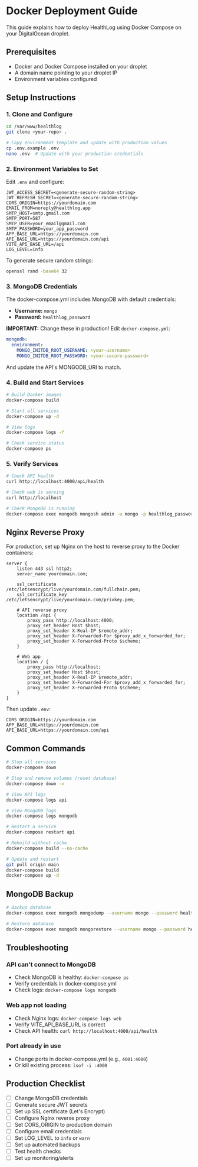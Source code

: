 # Docker Deployment Guide

This guide explains how to deploy HealthLog using Docker Compose on your DigitalOcean droplet.

## Prerequisites

- Docker and Docker Compose installed on your droplet
- A domain name pointing to your droplet IP
- Environment variables configured

## Setup Instructions

### 1. Clone and Configure

```bash
cd /var/www/healthlog
git clone <your-repo> .

# Copy environment template and update with production values
cp .env.example .env
nano .env  # Update with your production credentials
```

### 2. Environment Variables to Set

Edit `.env` and configure:

```
JWT_ACCESS_SECRET=<generate-secure-random-string>
JWT_REFRESH_SECRET=<generate-secure-random-string>
CORS_ORIGIN=https://yourdomain.com
EMAIL_FROM=noreply@healthlog.app
SMTP_HOST=smtp.gmail.com
SMTP_PORT=587
SMTP_USER=your_email@gmail.com
SMTP_PASSWORD=your_app_password
APP_BASE_URL=https://yourdomain.com
API_BASE_URL=https://yourdomain.com/api
VITE_API_BASE_URL=/api
LOG_LEVEL=info
```

To generate secure random strings:
```bash
openssl rand -base64 32
```

### 3. MongoDB Credentials

The docker-compose.yml includes MongoDB with default credentials:
- **Username:** `mongo`
- **Password:** `healthlog_password`

**IMPORTANT:** Change these in production! Edit `docker-compose.yml`:

```yaml
mongodb:
  environment:
    MONGO_INITDB_ROOT_USERNAME: <your-username>
    MONGO_INITDB_ROOT_PASSWORD: <your-secure-password>
```

And update the API's MONGODB_URI to match.

### 4. Build and Start Services

```bash
# Build Docker images
docker-compose build

# Start all services
docker-compose up -d

# View logs
docker-compose logs -f

# Check service status
docker-compose ps
```

### 5. Verify Services

```bash
# Check API health
curl http://localhost:4000/api/health

# Check web is serving
curl http://localhost

# Check MongoDB is running
docker-compose exec mongodb mongosh admin -u mongo -p healthlog_password --eval "db.runCommand('ping')"
```

## Nginx Reverse Proxy

For production, set up Nginx on the host to reverse proxy to the Docker containers:

```nginx
server {
    listen 443 ssl http2;
    server_name yourdomain.com;

    ssl_certificate /etc/letsencrypt/live/yourdomain.com/fullchain.pem;
    ssl_certificate_key /etc/letsencrypt/live/yourdomain.com/privkey.pem;

    # API reverse proxy
    location /api {
        proxy_pass http://localhost:4000;
        proxy_set_header Host $host;
        proxy_set_header X-Real-IP $remote_addr;
        proxy_set_header X-Forwarded-For $proxy_add_x_forwarded_for;
        proxy_set_header X-Forwarded-Proto $scheme;
    }

    # Web app
    location / {
        proxy_pass http://localhost;
        proxy_set_header Host $host;
        proxy_set_header X-Real-IP $remote_addr;
        proxy_set_header X-Forwarded-For $proxy_add_x_forwarded_for;
        proxy_set_header X-Forwarded-Proto $scheme;
    }
}
```

Then update `.env`:
```
CORS_ORIGIN=https://yourdomain.com
APP_BASE_URL=https://yourdomain.com
API_BASE_URL=https://yourdomain.com/api
```

## Common Commands

```bash
# Stop all services
docker-compose down

# Stop and remove volumes (reset database)
docker-compose down -v

# View API logs
docker-compose logs api

# View MongoDB logs
docker-compose logs mongodb

# Restart a service
docker-compose restart api

# Rebuild without cache
docker-compose build --no-cache

# Update and restart
git pull origin main
docker-compose build
docker-compose up -d
```

## MongoDB Backup

```bash
# Backup database
docker-compose exec mongodb mongodump --username mongo --password healthlog_password --out /data/backup

# Restore database
docker-compose exec mongodb mongorestore --username mongo --password healthlog_password /data/backup
```

## Troubleshooting

### API can't connect to MongoDB
- Check MongoDB is healthy: `docker-compose ps`
- Verify credentials in docker-compose.yml
- Check logs: `docker-compose logs mongodb`

### Web app not loading
- Check Nginx logs: `docker-compose logs web`
- Verify VITE_API_BASE_URL is correct
- Check API health: `curl http://localhost:4000/api/health`

### Port already in use
- Change ports in docker-compose.yml (e.g., `4001:4000`)
- Or kill existing process: `lsof -i :4000`

## Production Checklist

- [ ] Change MongoDB credentials
- [ ] Generate secure JWT secrets
- [ ] Set up SSL certificate (Let's Encrypt)
- [ ] Configure Nginx reverse proxy
- [ ] Set CORS_ORIGIN to production domain
- [ ] Configure email credentials
- [ ] Set LOG_LEVEL to `info` or `warn`
- [ ] Set up automated backups
- [ ] Test health checks
- [ ] Set up monitoring/alerts
